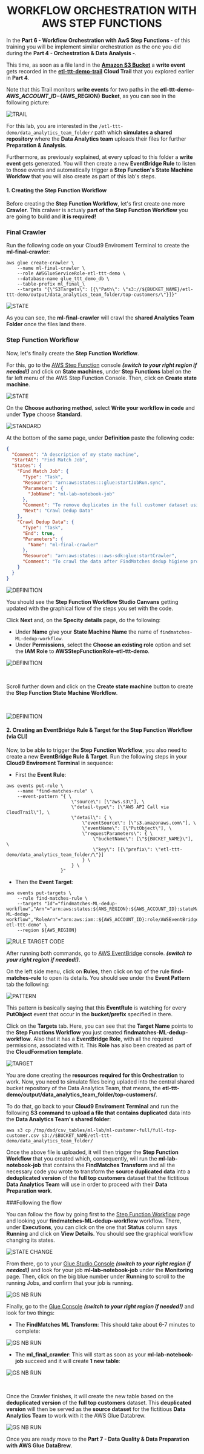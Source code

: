 <h1 id="toc_0" align="center">
WORKFLOW ORCHESTRATION WITH
<br/>AWS STEP FUNCTIONS
</h1>


In the **Part 6 - Workflow Orchestration with AwS Step Functions -** of this training you will be implement similar orchestration as the one you did during the **Part 4 - Orchestration & Data Analysis -**.

This time, as soon as a file land in the [**Amazon S3 Bucket**](https://console.aws.amazon.com/s3/) a **write event** gets recorded in the [**etl-ttt-demo-trail**](https://console.aws.amazon.com/cloudtrail/) **Cloud Trail** that you explored earlier in **Part 4**.

Note that this Trail monitors **write events** for two paths in the **etl-ttt-demo-${AWS\_ACCOUNT\_ID}-${AWS_REGION} Bucket**, as you can see in the following picture:

![TRAIL](images/step-data-event-trail.png)

<!--
MAKE SURE THE TRAIL HAS THE FOLLOWING PATH CONFIGURED:
	- Bucket name: etl-ttt-demo-171714944327-ca-central-1  
	- Prefix:	/etl-ttt-demo/data_analytics_team_folder/
-->

For this lab, you are interested in the `/etl-ttt-demo/data_analytics_team_folder/` path which **simulates a shared repository** where the **Data Analytics team** uploads their files for further **Preparation & Analysis**. 

Furthermore, as previously explained, at every upload to this folder a **write event** gets generated. You will then create a new **EventBridge Rule** to listen to those events and automatically trigger a **Step Function's State Machine Workfow** that you will also create as part of this lab's steps. 


#### **1.** Creating the Step Function Workflow

Before creating the **Step Function Workflow**, let's first create one more **Crawler**. This cralwer is actualy **part of the Step Function Workflow** you are going to build and **it is required!**

### Final Crawler

Run the following code on your Cloud9 Enviroment Terminal to create the **ml-final-crawler**:

~~~cli
aws glue create-crawler \
	--name ml-final-crawler \
	--role AWSGlueServiceRole-etl-ttt-demo \
	--database-name glue_ttt_demo_db \
	--table-prefix ml_final_\
	--targets "{\"S3Targets\": [{\"Path\": \"s3://${BUCKET_NAME}/etl-ttt-demo/output/data_analytics_team_folder/top-customers/\"}]}"
~~~

![STATE](images/step-final-crawler.png)

As you can see, the **ml-final-crawler** will crawl the **shared Analytics Team Folder** once the files land there.

### Step Function Workflow

Now, let's finally create the **Step Function Workflow**. 

For this, go to the [AWS Step Function](https://console.aws.amazon.com/states/) console  ***(switch to your right region if needed!)*** and click on **State machines**, under **Step Functions** label on the far left menu of the AWS Step Function Console. Then, click on **Create state machine**.

![STATE](images/step-state-machine.png)

On the **Choose authoring method**, select **Write your workflow in code** and under **Type** choose **Standard**.

![STANDARD](images/step-define-standard-machine.png)
 
At the bottom of the same page, under **Definition** paste the following code:

~~~json
{
  "Comment": "A description of my state machine",
  "StartAt": "Find Match Job",
  "States": {
    "Find Match Job": {
      "Type": "Task",
      "Resource": "arn:aws:states:::glue:startJobRun.sync",
      "Parameters": {
        "JobName": "ml-lab-notebook-job"
      },
      "Comment": "To remove duplicates in the full customer dataset using FIndMatches ML Transform and output the results in another output bucket",
      "Next": "Crawl Dedup Data"
    },
    "Crawl Dedup Data": {
      "Type": "Task",
      "End": true,
      "Parameters": {
        "Name": "ml-final-crawler"
      },
      "Resource": "arn:aws:states:::aws-sdk:glue:startCrawler",
      "Comment": "To crawl the data after FindMatches dedup higiene process"
    }
  }
}
~~~


<!--

Write down the steps to create the workflow...

First is a Glue Job:

StateName: FindMatch Job 
JobName: ml-lab-notebook-job
Wait for task to complete - optional  
Next State: Add a next state
Comment: "To remove duplicates in the dataset using FIndMatches ML Transform"

Then the Glue Crawler:

StateName: Crawl Dedup Data 
JobName: ml_final_crawler
Wait for task to complete - optional  
Next State: Add a next state
Comment: "To crawl the data once the FindMatches job conclude the dedup higiene process"

-->

![DEFINITION](images/step-code-definition.png)

You should see the **Step Function Workflow Studio Canvans** getting updated with the graphical flow of the steps you set with the code.

Click **Next** and, on the **Specity details** page, do the following:

- Under **Name** give your **State Machine Name** the name of `findmatches-ML-dedup-workflow`.
- Under **Permissions**, select the **Choose an existing role** option and set the **IAM Role** to **AWSStepFunctionRole-etl-ttt-demo**.

![DEFINITION](images/step-details-1.png)

<br/>

Scroll further down and click on the **Create state machine** button to create the **Step Function State Machine Workflow**.

<br/>

![DEFINITION](images/step-details-2.png)



#### **2.** Creating an EventBridge Rule & Target for the Step Function Workflow (via CLI)

Now, to be able to trigger the **Step Function Workflow**, you also need to create a new **EventBridge Rule & Target**. Run the following steps in your **Cloud9 Enviroment Terminal** in sequence:


- First the **Event Rule**:

~~~cli
aws events put-rule \
    --name "find-matches-rule" \
    --event-pattern "{ \
                        \"source\": [\"aws.s3\"], \
                        \"detail-type\": [\"AWS API Call via CloudTrail\"], \
                        \"detail\": { \
                            \"eventSource\": [\"s3.amazonaws.com\"], \
                            \"eventName\": [\"PutObject\"], \
                            \"requestParameters\": { \
                                \"bucketName\": [\"${BUCKET_NAME}\"], \
                                \"key\": [{\"prefix\": \"etl-ttt-demo/data_analytics_team_folder/\"}]
                            } \
                        } \
                    }"
~~~


- Then the **Event Target**:

~~~cli
aws events put-targets \
    --rule find-matches-rule \
    --targets "Id"="findmatches-ML-dedup-workflow","Arn"="arn:aws:states:${AWS_REGION}:${AWS_ACCOUNT_ID}:stateMachine:findmatches-ML-dedup-workflow","RoleArn"="arn:aws:iam::${AWS_ACCOUNT_ID}:role/AWSEventBridgeInvokeRole-etl-ttt-demo" \
    --region ${AWS_REGION}
~~~

![RULE TARGET CODE](images/step-event-rule-target.png)

After running both commands, go to [AWS EventBridge](https://console.aws.amazon.com/events/) console. ***(switch to your right region if needed!)***.

On the left side menu, click on **Rules**, then click on top of the rule **find-matches-rule** to open its details. You should see under the **Event Pattern** tab the following:

![PATTERN](images/step-event-pattern.png)

This pattern is basically saying that this **EventRule** is watching for every **PutObject** event that occur in the **bucket/prefix** specified in there.

Click on the **Targets** tab. Here, you can see that the **Target Name** points to the **Step Functions Workflow** you just created **findmatches-ML-dedup-workflow**. Also that it has a **EventBridge Role**, with all the required permissions, associated with it. This **Role** has also been created as part of the **CloudFormation template**.

![TARGET](images/step-event-target-tab.png)

You are done creating the **resources required for this Orchestration** to work. Now, you need to simulate files being upladed into the central shared bucket repository of the Data Analytics Team, that means, the **etl-ttt-demo/output/data_analytics_team_folder/top-customers/**.

To do that, go back to your **Cloud9 Enviroment Terminal** and run the following **S3 command to upload a file that contains duplicated** data into the **Data Analytics Team's shared folder**:

~~~cli
aws s3 cp /tmp/dsd/csv_tables/ml-lab/ml-customer-full/full-top-customer.csv s3://$BUCKET_NAME/etl-ttt-demo/data_analytics_team_folder/
~~~

Once the above file is uploaded, it will then trigger the **Step Function Workflow** that you created which, consequently, will run the **ml-lab-notebook-job** that contains the **FindMatches Transform** and all the necessary code you wrote to transform the **source duplicated data** into a **deduplicated version** of the **full top customers** dataset that the fictitious **Data Analytics Team** will use in order to proceed with their **Data Preparation work**.

###Following the flow

You can follow the flow by going first to the [Step Function Workflow](https://console.aws.amazon.com/states/) page and looking your **findmatches-ML-dedup-workflow** workflow. There, under **Executions**, you can click on the one that **Status** column says **Running** and click on **View Details**. You should see the graphical workflow changing its states.

![STATE CHANGE](images/step-workflow-running.png)

From there, go to your [Glue Studio Console](https://console.aws.amazon.com/gluestudio/) ***(switch to your right region if needed!)*** and look for your job **ml-lab-notebook-job** under the **Monitoring** page. Then, click on the big blue number under **Running** to scroll to the running Jobs, and confirm that your job is running.

![GS NB RUN](images/step-flow-gs-nb-job-running.png)

Finally, go to the [Glue Console](https://console.aws.amazon.com/glue/) ***(switch to your right region if needed!)*** and look for two things:

- The **FindMatches ML Transform**: This should take about 6-7 minutes to complete:

![GS NB RUN](images/step-ml-transform-id-running.png)

- The **ml_final_crawler**: This will start as soon as your **ml-lab-notebook-job** succeed and it will create **1 new table**:

![GS NB RUN](images/step-final-crawl-run.png)


</br>

Once the Crawler finishes, it will create the new table based on the **deduplicated version** of the **full top customers** dataset. This **deuplicated version** will then be served as the **source dataset** for the fictitious **Data Analytics Team** to work with it the AWS Glue Databrew.

![GS NB RUN](images/step-state-machines-completed.png)

Once you are ready move to the **Part 7 - Data Quality & Data Preparation with AWS Glue DataBrew**.